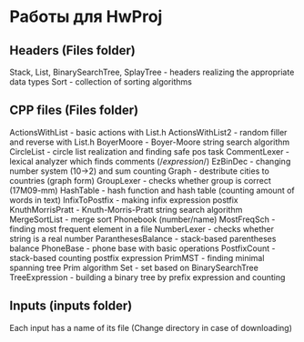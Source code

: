 # Работы для HwProj

## Headers (Files folder)
Stack, List, BinarySearchTree, SplayTree - headers realizing the appropriate data types
Sort - collection of sorting algorithms 

## CPP files (Files folder)
ActionsWithList - basic actions with List.h
ActionsWithList2 - random filler and reverse with List.h
BoyerMoore - Boyer-Moore string search algorithm
CircleList - circle list realization and finding safe pos task
CommentLexer - lexical analyzer which finds comments (/*expression*/)
EzBinDec - changing number system (10->2) and sum counting
Graph - destribute cities to countries (graph form)
GroupLexer - checks whether group is correct (17M09-mm)
HashTable - hash function and hash table (counting amount of words in text)
InfixToPostfix - making infix expression postfix
KnuthMorrisPratt - Knuth-Morris-Pratt string search algorithm
MergeSortList - merge sort Phonebook (number/name)
MostFreqSch - finding most frequent element in a file
NumberLexer - checks whether string is a real number
ParanthesesBalance - stack-based parentheses balance
PhoneBase - phone base with basic operations
PostfixCount - stack-based counting postfix expression
PrimMST - finding minimal spanning tree Prim algorithm
Set - set based on BinarySearchTree
TreeExpression - building a binary tree by prefix expression and counting

## Inputs (inputs folder)
Each input has a name of its file (Change directory in case of downloading)
